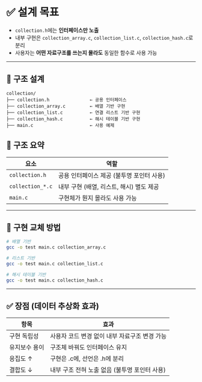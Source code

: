 # ✅ 설계 목표

- `collection.h`에는 **인터페이스만 노출**
- 내부 구현은 `collection_array.c`, `collection_list.c`, `collection_hash.c`로 분리
- 사용자는 **어떤 자료구조를 쓰는지 몰라도** 동일한 함수로 사용 가능

---

## 📁 구조 설계

```
collection/
├── collection.h               ← 공용 인터페이스
├── collection_array.c         ← 배열 기반 구현
├── collection_list.c          ← 연결 리스트 기반 구현
├── collection_hash.c          ← 해시 테이블 기반 구현
├── main.c                     ← 사용 예제
```


## 🧠 구조 요약

| 요소 | 역할 |
|------|------|
| `collection.h` | 공용 인터페이스 제공 (불투명 포인터 사용) |
| `collection_*.c` | 내부 구현 (배열, 리스트, 해시) 별도 제공 |
| `main.c` | 구현체가 뭔지 몰라도 사용 가능 |  

---

## 🔁 구현 교체 방법

```bash
# 배열 기반
gcc -o test main.c collection_array.c

# 리스트 기반
gcc -o test main.c collection_list.c

# 해시 테이블 기반
gcc -o test main.c collection_hash.c
```

---

## ✅ 장점 (데이터 추상화 효과)

| 항목 | 효과 |
|------|------|
| 구현 독립성 | 사용자 코드 변경 없이 내부 자료구조 변경 가능 |
| 유지보수 용이 | 구조체 바꿔도 인터페이스 유지 |
| 응집도 ↑ | 구현은 .c에, 선언은 .h에 분리 |
| 결합도 ↓ | 내부 구조 전혀 노출 없음 (불투명 포인터 사용) |
